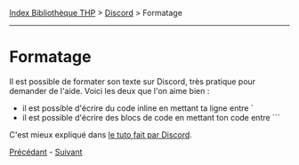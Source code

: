[Index Bibliothèque THP](https://github.com/TheHackingProject/bibliotheque-THP) > [Discord](https://github.com/TheHackingProject/bibliotheque-THP/blob/master/sommaires/discord.md) > Formatage

___

# Formatage

Il est possible de formater son texte sur Discord, très pratique pour demander de l'aide. Voici les deux que l'on aime bien :
- il est possible d'écrire du code inline en mettant ta ligne entre `
- il est possible d'écrire des blocs de code en mettant ton code entre ```

C'est mieux expliqué dans [le tuto fait par Discord](https://support.discord.com/hc/en-us/articles/210298617-Markdown-Text-101-Chat-Formatting-Bold-Italic-Underline-).


[Précédant](https://github.com/TheHackingProject/bibliotheque-THP/blob/master/tuto_discord/presente-toi.md) - [Suivant](https://github.com/TheHackingProject/bibliotheque-THP/blob/master/tuto_discord/les_regles_de_notre_discord.md)